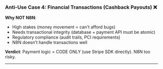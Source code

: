 ### **Anti-Use Case 4: Financial Transactions (Cashback Payouts)** ❌

**Why NOT N8N**:

- High stakes (money movement = can't afford bugs)
- Needs transactional integrity (database + payment API must be atomic)
- Regulatory compliance (audit trails, PCI requirements)
- N8N doesn't handle transactions well

**Verdict**: Payment logic = CODE ONLY (use Stripe SDK directly). N8N too risky.

---
